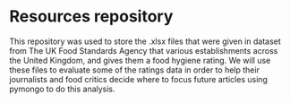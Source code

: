 # Resources repository

This repository was used to store the .xlsx files that were given in dataset from The UK Food Standards Agency that various 
establishments across the United Kingdom, and gives them a food hygiene rating. 
We will use these files to evaluate some of the ratings data in order to help their journalists and food critics decide
where to focus future articles using pymongo to do this analysis.